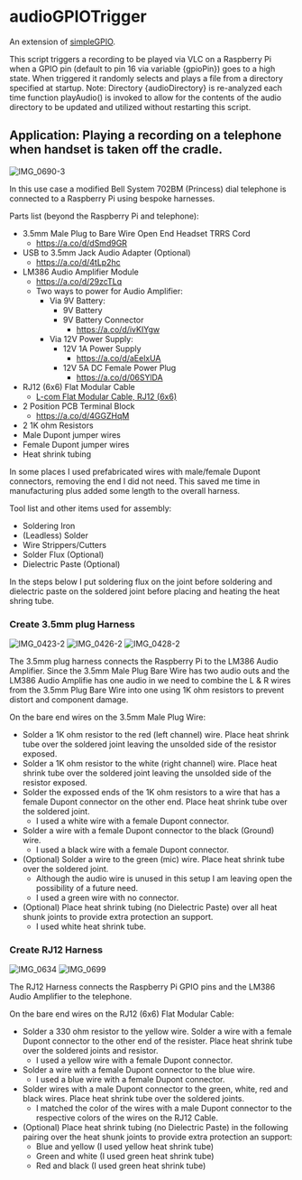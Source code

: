 # audioGPIOTrigger

An extension of [simpleGPIO](https://github.com/tdelora/simpleGPIO/).

This script triggers a recording to be played via VLC on a Raspberry Pi
when a GPIO pin (default to pin 16 via variable {gpioPin}) goes to a high state.
When triggered it randomly selects and plays a file from a directory specified at startup.
Note: Directory {audioDirectory} is re-analyzed each time function playAudio() is invoked
to allow for the contents of the audio directory to be updated and utilized without
restarting this script.

## Application: Playing a recording on a telephone when handset is taken off the cradle.

![IMG_0690-3](https://github.com/user-attachments/assets/3579e806-ddcf-4b97-9c77-d0c4b0fc9580)

In this use case a modified Bell System 702BM (Princess) dial telephone is connected to a Raspberry Pi using bespoke harnesses.

Parts list (beyond the Raspberry Pi and telephone):
- 3.5mm Male Plug to Bare Wire Open End Headset TRRS Cord
  - https://a.co/d/dSmd9GR
- USB to 3.5mm Jack Audio Adapter (Optional)
  - https://a.co/d/4tLp2hc
- LM386 Audio Amplifier Module
  - https://a.co/d/29zcTLq
  - Two ways to power for Audio Amplifier: 
    - Via 9V Battery:
      - 9V Battery
      - 9V Battery Connector
        - https://a.co/d/ivKIYgw
    - Via 12V Power Supply:
      - 12V 1A Power Supply
        - https://a.co/d/aEelxUA
      - 12V 5A DC Female Power Plug
        - https://a.co/d/06SYlDA
- RJ12 (6x6) Flat Modular Cable
  - [L-com Flat Modular Cable, RJ12 (6x6)](https://www.l-com.com/ethernet-flat-modular-cable-rj12-6x6-tinned-end-10-ft)
- 2 Position PCB Terminal Block
  - https://a.co/d/4GGZHqM
- 2 1K ohm Resistors
- Male Dupont jumper wires
- Female Dupont jumper wires
- Heat shrink tubing

In some places I used prefabricated wires with male/female Dupont connectors, removing the end I did not need.
This saved me time in manufacturing plus added some length to the overall harness.

Tool list and other items used for assembly: 
- Soldering Iron
- (Leadless) Solder
- Wire Strippers/Cutters
- Solder Flux (Optional)
- Dielectric Paste (Optional)

In the steps below I put soldering flux on the joint before soldering and dielectric paste on the soldered joint before placing and heating the heat shring tube.

### Create 3.5mm plug Harness
![IMG_0423-2](https://github.com/user-attachments/assets/6e1b76f7-941a-4c04-a12b-de625b68dee8)
![IMG_0426-2](https://github.com/user-attachments/assets/c43fde86-d6cd-4792-a106-a47137bb068b)
![IMG_0428-2](https://github.com/user-attachments/assets/a53e6c4d-43f0-42b9-aae7-da80548c95bc)

The 3.5mm plug harness connects the Raspberry Pi to the LM386 Audio Amplifier. Since the 3.5mm Male Plug Bare Wire has two audio outs
and the LM386 Audio Amplifie has one audio in we need to combine the L & R wires from the 3.5mm Plug Bare Wire into one using 1K ohm
resistors to prevent distort and component damage.

On the bare end wires on the 3.5mm Male Plug Wire:
- Solder a 1K ohm resistor to the red (left channel) wire. Place heat shrink tube over the soldered joint leaving the unsolded side of the resistor exposed.
- Solder a 1K ohm resistor to the white (right channel) wire. Place heat shrink tube over the soldered joint leaving the unsolded side of the resistor exposed.
- Solder the expossed ends of the 1K ohm resistors to a wire that has a female Dupont connector on the other end. Place heat shrink tube over the soldered joint.
  - I used a white wire with a female Dupont connector.
- Solder a wire with a female Dupont connector to the black (Ground) wire.
  - I used a black wire with a female Dupont connector.
- (Optional) Solder a wire to the green (mic) wire. Place heat shrink tube over the soldered joint.
  - Although the audio wire is unused in this setup I am leaving open the possibility of a future need.
  - I used a green wire with no connector.
- (Optional) Place heat shrink tubing (no Dielectric Paste) over all heat shunk joints to provide extra protection an support.
  - I used white heat shrink tube.

### Create RJ12 Harness
![IMG_0634](https://github.com/user-attachments/assets/cb76d39f-5439-4135-8e8f-ca4b91e4f178)
![IMG_0699](https://github.com/user-attachments/assets/a32db50c-6aa1-4f78-ae12-297d6b2d8119)

The RJ12 Harness connects the Raspberry Pi GPIO pins and the LM386 Audio Amplifier to the telephone.

On the bare end wires on the RJ12 (6x6) Flat Modular Cable:
- Solder a 330 ohm resistor to the yellow wire. Solder a wire with a female Dupont connector to the other end of the resister. Place heat shrink tube over the soldered joints and resistor.
  - I used a yellow wire with a female Dupont connector.
- Solder a wire with a female Dupont connector to the blue wire.
  - I used a blue wire with a female Dupont connector.
- Solder wires with a male Dupont connector to the green, white, red and black wires. Place heat shrink tube over the soldered joints.
  - I matched the color of the wires with a male Dupont connector to the respective colors of the wires on the RJ12 Cable.
- (Optional) Place heat shrink tubing (no Dielectric Paste) in the following pairing over the heat shunk joints to provide extra protection an support:
  - Blue and yellow (I used yellow heat shrink tube)
  - Green and white (I used green heat shrink tube)
  - Red and black (I used green heat shrink tube)


